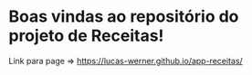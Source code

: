 # Boas vindas ao repositório do projeto de Receitas!

Link para page => https://lucas-werner.github.io/app-receitas/
